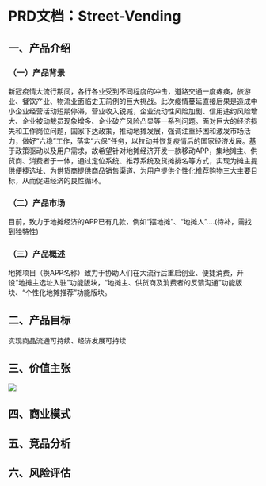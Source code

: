 # PRD文档：Street-Vending

## 一、产品介绍
### （一）产品背景

  新冠疫情大流行期间，各行各业受到不同程度的冲击，道路交通一度瘫痪，旅游业、餐饮产业、物流业面临史无前例的巨大挑战。此次疫情蔓延直接后果是造成中小企业经营活动短期停滞，营业收入锐减，企业流动性风险加剧、信用违约风险增大、企业被动裁员现象增多、企业破产风险凸显等一系列问题。面对巨大的经济损失和工作岗位问题，国家下达政策，推动地摊发展，强调注重纾困和激发市场活力，做好“六稳”工作，落实“六保”任务，以拉动并恢复疫情后的国家经济发展。基于政策驱动以及用户需求，故希望针对地摊经济开发一款移动APP，集地摊主、供货商、消费者于一体，通过定位系统、推荐系统及货摊排名等方式，实现为摊主提供便捷选址、为供货商提供商品销售渠道、为用户提供个性化推荐购物三大主要目标，从而促进经济的良性循环。

### （二）产品市场

目前，致力于地摊经济的APP已有几款，例如“摆地摊”、“地摊人”….(待补，需找到独特性)

### （三）产品概述

地摊项目（换APP名称）致力于协助人们在大流行后重启创业、便捷消费，开设“地摊主选址入驻”功能版块，“地摊主、供货商及消费者的反馈沟通”功能版块、“个性化地摊推荐”功能版块。

## 二、产品目标

 实现商品流通可持续、经济发展可持续

## 三、价值主张

![](https://github.com/Zhou-Yu-Jin/API_ML_AI/blob/master/images/2.png)</br>

## 四、商业模式

## 五、竞品分析

## 六、风险评估
